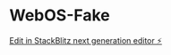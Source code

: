 # WebOS-Fake

[Edit in StackBlitz next generation editor ⚡️](https://stackblitz.com/~/github.com/YahiaMXRT/WebOS-Fake)